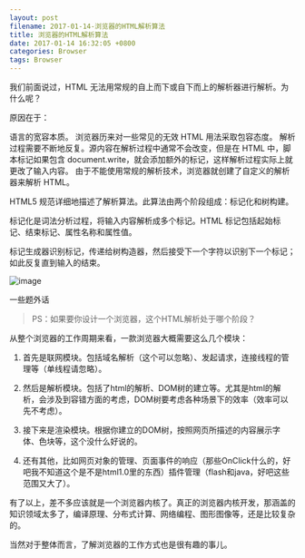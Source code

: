 ```yaml
---
layout: post
filename: 2017-01-14-浏览器的HTML解析算法
title: 浏览器的HTML解析算法
date: 2017-01-14 16:32:05 +0800
categories: Browser
tags: Browser
---
```


我们前面说过，HTML 无法用常规的自上而下或自下而上的解析器进行解析。为什么呢？

原因在于：

语言的宽容本质。
浏览器历来对一些常见的无效 HTML 用法采取包容态度。
解析过程需要不断地反复。源内容在解析过程中通常不会改变，但是在 HTML 中，脚本标记如果包含 document.write，就会添加额外的标记，这样解析过程实际上就更改了输入内容。
由于不能使用常规的解析技术，浏览器就创建了自定义的解析器来解析 HTML。

HTML5 规范详细地描述了解析算法。此算法由两个阶段组成：标记化和树构建。

标记化是词法分析过程，将输入内容解析成多个标记。HTML 标记包括起始标记、结束标记、属性名称和属性值。

标记生成器识别标记，传递给树构造器，然后接受下一个字符以识别下一个标记；如此反复直到输入的结束。

![image](../images/post/browser19.png)

一些题外话

>PS：如果要你设计一个浏览器，这个HTML解析处于哪个阶段？

从整个浏览器的工作周期来看，一款浏览器大概需要这么几个模块：

1. 首先是联网模块。包括域名解析（这个可以忽略）、发起请求，连接线程的管理等（单线程请忽略）。

2. 然后是解析模块。包括了html的解析、DOM树的建立等。尤其是html的解析，会涉及到容错方面的考虑，DOM树要考虑各种场景下的效率（效率可以先不考虑）。

3. 接下来是渲染模块。根据你建立的DOM树，按照网页所描述的内容展示字体、色块等，这个没什么好说的。

4. 还有其他，比如网页对象的管理、页面事件的响应（那些OnClick什么的，好吧我不知道这个是不是html1.0里的东西）插件管理（flash和java，好吧这些范围又大了）。

有了以上，差不多应该就是一个浏览器内核了。真正的浏览器内核开发，那涵盖的知识领域太多了，编译原理、分布式计算、网络编程、图形图像等，还是比较复杂的。

当然对于整体而言，了解浏览器的工作方式也是很有趣的事儿。
